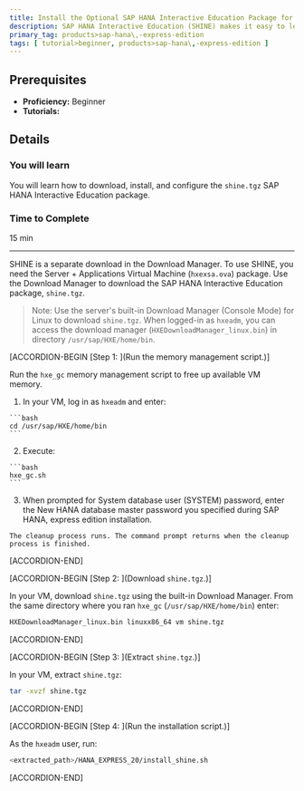 ```yaml
---
title: Install the Optional SAP HANA Interactive Education Package for SAP HANA, express edition
description: SAP HANA Interactive Education (SHINE) makes it easy to learn how to build applications on SAP HANA Extended Application Services Advanced Model (XSA).
primary_tag: products>sap-hana\,-express-edition
tags: [ tutorial>beginner, products>sap-hana\,-express-edition ]
---
```


<!-- loio5a9927fcad7c436d9fb8a36062acc1b8 -->

## Prerequisites
 - **Proficiency:** Beginner
 - **Tutorials:**  

## Details
### You will learn
You will learn how to download, install, and configure the `shine.tgz` SAP HANA Interactive Education package.

### Time to Complete
15 min

---

SHINE is a separate download in the Download Manager. To use SHINE, you need the Server + Applications Virtual Machine (`hxexsa.ova`) package. Use the Download Manager to download the SAP HANA Interactive Education package, `shine.tgz`.

> Note:
> Use the server's built-in Download Manager (Console Mode) for Linux to download `shine.tgz`. When logged-in as `hxeadm`, you can access the download manager (`HXEDownloadManager_linux.bin`) in directory `/usr/sap/HXE/home/bin`.
> 
> 

[ACCORDION-BEGIN [Step 1: ](Run the memory management script.)]

Run the `hxe_gc` memory management script to free up available VM memory.

1.   In your VM, log in as `hxeadm` and enter: 

    ```bash
    cd /usr/sap/HXE/home/bin
    ```

2.   Execute: 

    ```bash
    hxe_gc.sh
    ```

3.   When prompted for System database user (SYSTEM) password, enter the New HANA database master password you specified during SAP HANA, express edition installation. 

    The cleanup process runs. The command prompt returns when the cleanup process is finished.

[ACCORDION-END]

[ACCORDION-BEGIN [Step 2: ](Download `shine.tgz`.)]

In your VM, download `shine.tgz` using the built-in Download Manager. From the same directory where you ran `hxe_gc` (`/usr/sap/HXE/home/bin`) enter:

```bash
HXEDownloadManager_linux.bin linuxx86_64 vm shine.tgz
```

[ACCORDION-END]

[ACCORDION-BEGIN [Step 3: ](Extract `shine.tgz`.)]

In your VM, extract `shine.tgz`:

```bash
tar -xvzf shine.tgz
```

[ACCORDION-END]

[ACCORDION-BEGIN [Step 4: ](Run the installation script.)]

As the `hxeadm` user, run:

```bash
<extracted_path>/HANA_EXPRESS_20/install_shine.sh
```

[ACCORDION-END]



